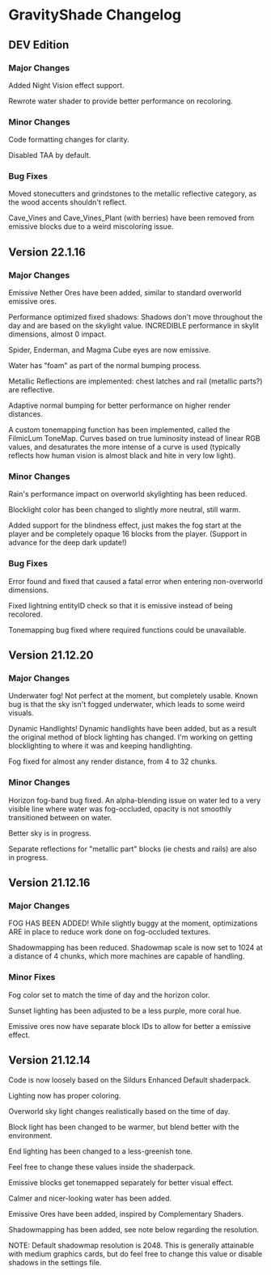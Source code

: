 # GravityShade Changelog

## DEV Edition

### Major Changes

Added Night Vision effect support.

Rewrote water shader to provide better performance on recoloring.

### Minor Changes

Code formatting changes for clarity.

Disabled TAA by default.

### Bug Fixes

Moved stonecutters and grindstones to the metallic reflective category, as the wood accents shouldn't reflect.

Cave_Vines and Cave_Vines_Plant (with berries) have been removed from emissive blocks due to a weird miscoloring issue.

## Version 22.1.16

### Major Changes

Emissive Nether Ores have been added, similar to standard overworld emissive ores.

Performance optimized fixed shadows: Shadows don't move throughout the day and are based on the skylight value. INCREDIBLE performance in skylit dimensions, almost 0 impact.

Spider, Enderman, and Magma Cube eyes are now emissive.

Water has "foam" as part of the normal bumping process.

Metallic Reflections are implemented: chest latches and rail (metallic parts?) are reflective.

Adaptive normal bumping for better performance on higher render distances.

A custom tonemapping function has been implemented, called the FilmicLum ToneMap. Curves based on true luminosity instead of linear RGB values, and desaturates the more intense of a curve is used (typically reflects how human vision is almost black and hite in very low light).

### Minor Changes

Rain's performance impact on overworld skylighting has been reduced.

Blocklight color has been changed to slightly more neutral, still warm.

Added support for the blindness effect, just makes the fog start at the player and be completely opaque 16 blocks from the player. (Support in advance for the deep dark update!)

### Bug Fixes

Error found and fixed that caused a fatal error when entering non-overworld dimensions.

Fixed lightning entityID check so that it is emissive instead of being recolored.

Tonemapping bug fixed where required functions could be unavailable.

## Version 21.12.20

### Major Changes

Underwater fog! Not perfect at the moment, but completely usable. Known bug is that the sky isn't fogged underwater, which leads to some weird visuals.

Dynamic Handlights! Dynamic handlights have been added, but as a result the original method of block lighting has changed. I'm working on getting blocklighting to where it was and keeping handlighting.

Fog fixed for almost any render distance, from 4 to 32 chunks.

### Minor Changes
Horizon fog-band bug fixed. An alpha-blending issue on water led to a very visible line where water was fog-occluded, opacity is not smoothly transitioned between on water.

Better sky is in progress.

Separate reflections for "metallic part" blocks (ie chests and rails) are also in progress.

## Version 21.12.16

### Major Changes
FOG HAS BEEN ADDED! While slightly buggy at the moment, optimizations ARE in place to reduce work done on fog-occluded textures.

Shadowmapping has been reduced. Shadowmap scale is now set to 1024 at a distance of 4 chunks, which more machines are capable of handling.

### Minor Fixes
Fog color set to match the time of day and the horizon color.

Sunset lighting has been adjusted to be a less purple, more coral hue.

Emissive ores now have separate block IDs to allow for better a emissive effect.

## Version 21.12.14
Code is now loosely based on the Sildurs Enhanced Default shaderpack.

Lighting now has proper coloring.

Overworld sky light changes realistically based on the time of day.

Block light has been changed to be warmer, but blend better with the environment.

End lighting has been changed to a less-greenish tone.

Feel free to change these values inside the shaderpack.

Emissive blocks get tonemapped separately for better visual effect.

Calmer and nicer-looking water has been added.

Emissive Ores have been added, inspired by Complementary Shaders.

Shadowmapping has been added, see note below regarding the resolution.

NOTE: Default shadowmap resolution is 2048. This is generally attainable with medium graphics cards, but do feel free to change this value or disable shadows in the settings file.